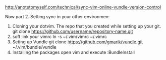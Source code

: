 http://anotetomyself.com/technical/sync-vim-online-vundle-version-control

Now part 2. Setting sync in your other environmen:
1) Cloning your dotvim. The repo that you created while setting up your git.
	git clone https://github.com/username/repository-name.git 
2) soft link your vimrc
	ln -s ~/.vim/vimrc ~/.vimrc
3) Seting up Vundle
	git clone https://github.com/gmarik/vundle.git ~/.vim/bundle/vundle
4) Installing the packages
	open vim and execute :BundleInstall
